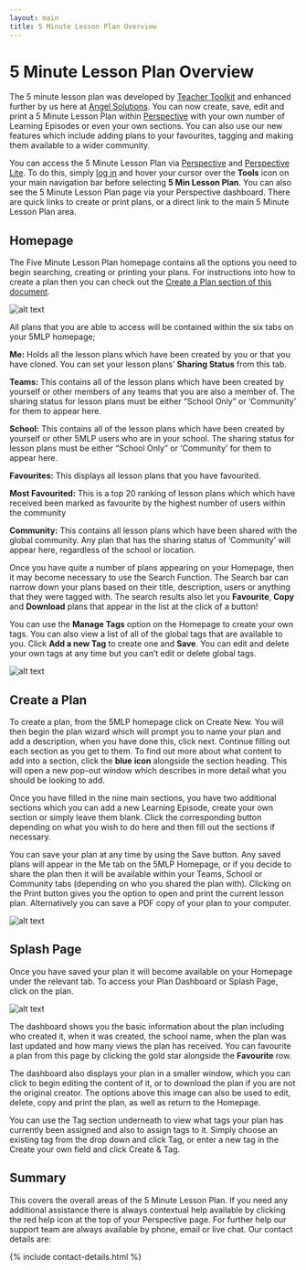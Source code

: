 ```yaml
---
layout: main
title: 5 Minute Lesson Plan Overview
---
```


# 5 Minute Lesson Plan Overview
The 5 minute lesson plan was developed by [Teacher Toolkit](http://teachertoolkit.me/) and enhanced further by us here at [Angel Solutions](http://www.angelssolutions.co.uk). You can now create, save, edit and print a 5 Minute Lesson Plan within [Perspective](http://www.angelsolutions.co.uk/products/perspective) with your own number of Learning Episodes or even your own sections. You can also use our new features which include adding plans to your favourites, tagging and making them available to a wider community.

You can access the 5 Minute Lesson Plan via [Perspective](http://www.angelsolutions.co.uk/products/perspective) and [Perspective Lite](http://www.angelsolutions.co.uk/products/perspective/lite). To do this, simply [log in](https://perspective.angelsolutions.co.uk/perspective/login.aspx) and hover your cursor over the **Tools** icon on your main navigation bar before selecting **5 Min Lesson Plan**. You can also see the 5 Minute Lesson Plan page via your Perspective dashboard. There are quick links to create or print plans, or a direct link to the main 5 Minute Lesson Plan area.

## Homepage <a id="homepage"></a>

The Five Minute Lesson Plan homepage contains all the options you need to begin searching, creating or printing your plans. For instructions into how to create a plan then you can check out the [Create a Plan section of this document](#create).

![alt text]({{site.baseurl}}/images/home.jpg "The 5 Minute Lesson Plan Homepage")

All plans that you are able to access will be contained within the six tabs on your 5MLP homepage;

**Me:** Holds all the lesson plans which have been created by you or that you have cloned. You can set your lesson plans’ **Sharing Status** from this tab.

**Teams:** This contains all of the lesson plans which have been created by yourself or other members of any teams that you are also a member of. The sharing status for lesson plans must be either <q>School Only</q> or ‘Community’ for them to appear here.

**School:** This contains all of the lesson plans which have been created by yourself or other 5MLP users who are in your school. The sharing status for lesson plans must be either <q>School Only</q> or ‘Community’ for them to appear here.

**Favourites:** This displays all lesson plans that you have favourited.

**Most Favourited:** This is a top 20 ranking of lesson plans which which have received been marked as favourite by the highest number of users within the community

**Community:** This contains all lesson plans which have been shared with the global community. Any plan that has the sharing status of ‘Community’ will appear here, regardless of the school or location.

Once you have quite a number of plans appearing on your Homepage, then it may become necessary to use the Search Function. The Search bar can narrow down your plans based on their title, description, users or anything that they were tagged with. The search results also let you **Favourite**, **Copy** and **Download** plans that appear in the list at the click of a button!

You can use the **Manage Tags** option on the Homepage to create your own tags. You can also view a list of all of the global tags that are available to you. Click **Add a new Tag** to create one and **Save**. You can edit and delete your own tags at any time but you can’t edit or delete global tags.

![alt text]({{site.baseurl}}/images/tags.jpg "Plan Tags")

## Create a Plan <a id="create"></a>
To create a plan, from the 5MLP homepage click on Create New. You will then begin the plan wizard which will prompt you to name your plan and add a description, when you have done this, click next. Continue filling out each section as you get to them. To find out more about what content to add into a section, click the **blue** <span class="entypo--info-circled"></span> **icon** alongside the section heading. This will open a new pop-out window which describes in more detail what you should be looking to add.

Once you have filled in the nine main sections, you have two additional sections which you can add a new Learning Episode, create your own section or simply leave them blank. Click the corresponding button depending on what you wish to do here and then fill out the sections if necessary.

You can save your plan at any time by using the Save button. Any saved plans will appear in the Me tab on the 5MLP Homepage, or if you decide to share the plan then it will be available within your Teams, School or Community tabs (depending on who you shared the plan with). Clicking on the Print button gives you the option to open and print the current lesson plan. Alternatively you can save a PDF copy of your plan to your computer.

![alt text]({{site.baseurl}}/images/print-and-save.jpg "Print and Save buttons")

<h2 id="spash">Splash Page</h2>
Once you have saved your plan it will become available on your Homepage under the relevant tab. To access your Plan Dashboard or Splash Page, click on the plan.

![alt text]({{site.baseurl}}/images/splash.jpg "A plan's splash page")

The dashboard shows you the basic information about the plan including who created it, when it was created, the school name, when the plan was last updated and how many views the plan has received. You can favourite a plan from this page by clicking the gold star alongside the **Favourite** row.

The dashboard also displays your plan in a smaller window, which you can click to begin editing the content of it, or to download the plan if you are not the original creator. The options above this image can also be used to edit, delete, copy and print the plan, as well as return to the Homepage.

You can use the Tag section underneath to view what tags your plan has currently been assigned and also to assign tags to it. Simply choose an existing tag from the drop down and click Tag, or enter a new tag in the Create your own field and click Create & Tag.

## Summary

This covers the overall areas of the 5 Minute Lesson Plan. If you need any additional assistance there is always contextual help available by clicking the red help icon at the top of your Perspective page.
For further help our support team are always available by phone, email or live chat. Our contact details are:

{% include contact-details.html %}